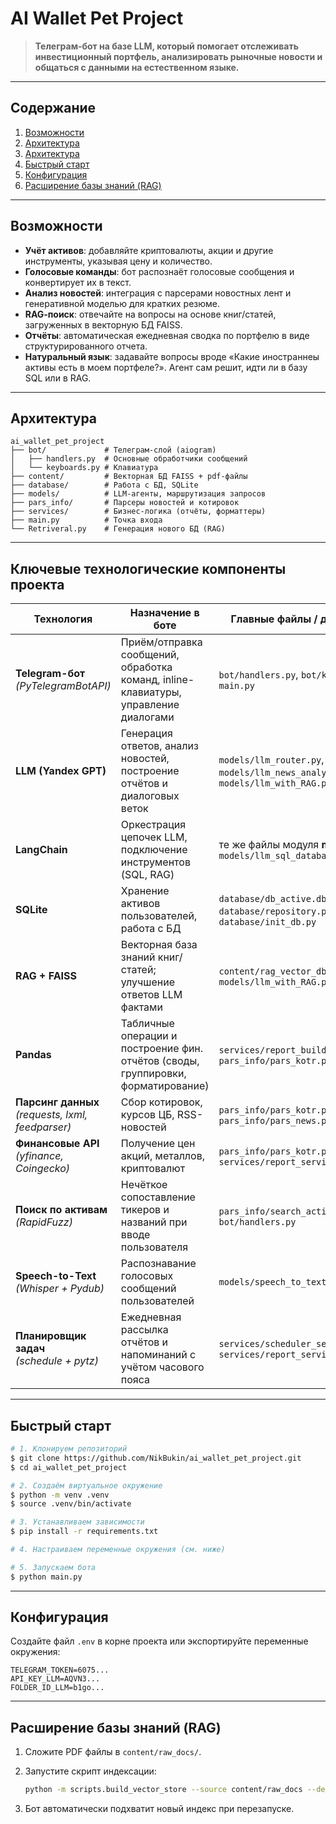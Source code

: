 # AI Wallet Pet Project

> **Телеграм‑бот на базе LLM, который помогает отслеживать инвестиционный портфель, анализировать рыночные новости и общаться с данными на естественном языке.**

---

## Содержание
1. [Возможности](#возможности)
2. [Архитектура](#архитектура)
3. [Архитектура](#архитектура)
4. [Быстрый старт](#быстрый-старт)
5. [Конфигурация](#конфигурация)
6. [Расширение базы знаний (RAG)](#расширение-базы-знаний-rag)

---

## Возможности

- **Учёт активов**: добавляйте криптовалюты, акции и другие инструменты, указывая цену и количество.
- **Голосовые команды**: бот распознаёт голосовые сообщения и конвертирует их в текст.
- **Анализ новостей**: интеграция с парсерами новостных лент и генеративной моделью для кратких резюме.
- **RAG‑поиск**: отвечайте на вопросы на основе книг/статей, загруженных в векторную БД FAISS.
- **Отчёты**: автоматическая ежедневная сводка по портфелю в виде структурированного отчета.
- **Натуральный язык**: задавайте вопросы вроде «Какие иностраннеы активы есть в моем портфеле?». Агент сам решит, идти ли в базу SQL или в RAG.

---

## Архитектура

```
ai_wallet_pet_project
├── bot/             # Телеграм‑слой (aiogram)
│   ├── handlers.py  # Основные обработчики сообщений
│   └── keyboards.py # Клавиатура
├── content/         # Векторная БД FAISS + pdf-файлы 
├── database/        # Работа с БД, SQLite
├── models/          # LLM‑агенты, маршрутизация запросов
├── pars_info/       # Парсеры новостей и котировок
├── services/        # Бизнес‑логика (отчёты, форматтеры)
├── main.py          # Точка входа
└── Retriveral.py    # Генерация нового БД (RAG)
```

---

## Ключевые технологические компоненты проекта

| Технология                                            | Назначение в боте                                                                   | Главные файлы / директории                                                      |
| ----------------------------------------------------- | ----------------------------------------------------------------------------------- | ------------------------------------------------------------------------------- |
| **Telegram-бот** <br>*(PyTelegramBotAPI)*             | Приём/отправка сообщений, обработка команд, inline-клавиатуры, управление диалогами | `bot/handlers.py`, `bot/keyboards.py`, `main.py`                                |
| **LLM (Yandex GPT)**                                  | Генерация ответов, анализ новостей, построение отчётов и диалоговых веток           | `models/llm_router.py`, `models/llm_news_analysis.py`, `models/llm_with_RAG.py` |
| **LangChain**                                         | Оркестрация цепочек LLM, подключение инструментов (SQL, RAG)                        | те же файлы модуля **models** + `models/llm_sql_database_toolkit.py`            |
| **SQLite**                                            | Хранение активов пользователей, работа с БД                                         | `database/db_active.db`, `database/repository.py`, `database/init_db.py`        |
| **RAG + FAISS**                                       | Векторная база знаний книг/статей; улучшение ответов LLM фактами                    | `content/rag_vector_db/`, `models/llm_with_RAG.py`                              |
| **Pandas**                                            | Табличные операции и построение фин. отчётов (своды, группировки, форматирование)   | `services/report_builder.py`, `pars_info/pars_kotr.py`                          |
| **Парсинг данных** <br>*(requests, lxml, feedparser)* | Сбор котировок, курсов ЦБ, RSS-новостей                                             | `pars_info/pars_kotr.py`, `pars_info/pars_news.py`                              |
| **Финансовые API** <br>*(yfinance, Coingecko)*        | Получение цен акций, металлов, криптовалют                                          | `pars_info/pars_kotr.py`, `services/report_service.py`                          |
| **Поиск по активам** <br>*(RapidFuzz)*                | Нечёткое сопоставление тикеров и названий при вводе пользователя                    | `pars_info/search_active.py`, `bot/handlers.py`                                           |
| **Speech-to-Text** <br>*(Whisper + Pydub)*            | Распознавание голосовых сообщений пользователей                                     | `models/speech_to_text.py`                                                      |
| **Планировщик задач** <br>*(schedule + pytz)*         | Ежедневная рассылка отчётов и напоминаний c учётом часового пояса                   | `services/scheduler_service.py`, `services/report_service.py`                   |


---

## Быстрый старт

```bash
# 1. Клонируем репозиторий
$ git clone https://github.com/NikBukin/ai_wallet_pet_project.git
$ cd ai_wallet_pet_project

# 2. Создаём виртуальное окружение
$ python -m venv .venv
$ source .venv/bin/activate

# 3. Устанавливаем зависимости
$ pip install -r requirements.txt

# 4. Настраиваем переменные окружения (см. ниже)

# 5. Запускаем бота
$ python main.py
```

---

## Конфигурация

Создайте файл `.env` в корне проекта или экспортируйте переменные окружения:

```env
TELEGRAM_TOKEN=6075...
API_KEY_LLM=AQVN3...
FOLDER_ID_LLM=b1go...
```

---

## Расширение базы знаний (RAG)

1. Сложите PDF файлы в `content/raw_docs/`.
2. Запустите скрипт индексации:

   ```bash
   python -m scripts.build_vector_store --source content/raw_docs --dest content/rag_vector_db
   ```
3. Бот автоматически подхватит новый индекс при перезапуске.


